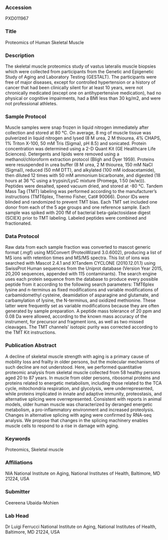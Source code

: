 ### Accession
PXD011967

### Title
Proteomics of Human Skeletal Muscle

### Description
The skeletal muscle proteomics study of vastus lateralis muscle biopsies which were collected from participants from the Genetic and Epigenetic Study of Aging and Laboratory Testing (GESTALT). The participants were free of major diseases, except for controlled hypertension or a history of cancer that had been clinically silent for at least 10 years, were not chronically medicated (except one on antihypertensive medication), had no physical or cognitive impairments, had a BMI less than 30 kg/m2, and were not professional athletes.

### Sample Protocol
Muscle samples were snap frozen in liquid nitrogen immediately after collection and stored at 80 °C. On average, 8 mg of muscle tissue was pulverized in liquid nitrogen and lysed (8 M urea, 2 M thiourea, 4% CHAPS, 1% Triton X-100, 50 mM Tris (Sigma), pH 8.5) and sonicated. Protein concentration was determined using a 2-D Quant Kit (GE Healthcare Life Sciences). Detergents and lipids were removed using a methanol/chloroform extraction protocol (Bligh and Dyer 1959). Proteins were resuspended in urea buffer (8 M urea, 2 M thiourea, 150 mM NaCl (Sigma)), reduced (50 mM DTT), and alkylated (100 mM iodoacetamide), then diluted 12 times with 50 mM ammonium bicarbonate, and digested (18 hours at 36 °C using a trypsin/LysC mixture (Promega, 1:50 (w/w))). Peptides were desalted, speed vacuum dried, and stored at -80 °C. Tandem Mass Tag (TMT) labeling was performed according to the manufacturer’s instructions (TMT6plex, Thermo Fisher, Cat# 90066). Donor IDs were blinded and randomized to prevent TMT bias. Each TMT set included one donor from each of the 5 age groups and one reference sample. Each sample was spiked with 200 fM of bacterial beta-galactosidase digest (SCIEX) prior to TMT labeling. Labeled peptides were combined and fractionated.

### Data Protocol
Raw data from each sample fraction was converted to mascot generic format (.mgf) using MSConvert (ProteoWizard 3.0.6002), producing a list of MS ions with retention times and MS/MS spectra. This list of ions was searched with Mascot 2.4.1 and X!Tandem CYCLONE (2010.12.01.1) using SwissProt Human sequences from the Uniprot database (Version Year 2015, 20,200 sequences, appended with 115 contaminants). The search engine uses each protein sequence from the database to produce every possible peptide from it according to the following search parameters: TMT6plex lysine and n-terminus as fixed modifications and variable modifications of carbamidomethyl cysteine, deamidation of asparagine and glutamate, and carbamylation of lysine, the N-terminus, and oxidized methionine. These latter were frequently set as variable modifications because they are often generated by sample preparation. A peptide mass tolerance of 20 ppm and 0.08 Da were allowed, according to the known mass accuracy of the instrument, for precursor and fragment ions, as well as two missed cleavages. The TMT channels’ isotopic purity was corrected according to the TMT Kit instructions.

### Publication Abstract
A decline of skeletal muscle strength with aging is a primary cause of mobility loss and frailty in older persons, but the molecular mechanisms of such decline are not understood. Here, we performed quantitative proteomic analysis from skeletal muscle collected from 58 healthy persons aged 20 to 87 years. In muscle from older persons, ribosomal proteins and proteins related to energetic metabolism, including those related to the TCA cycle, mitochondria respiration, and glycolysis, were underrepresented, while proteins implicated in innate and adaptive immunity, proteostasis, and alternative splicing were overrepresented. Consistent with reports in animal models, older human muscle was characterized by deranged energetic metabolism, a pro-inflammatory environment and increased proteolysis. Changes in alternative splicing with aging were confirmed by RNA-seq analysis. We propose that changes in the splicing machinery enables muscle cells to respond to a rise in damage with aging.

### Keywords
Proteomics, Skeletal muscle

### Affiliations
NIA
National Institute on Aging, National Institutes of Health, Baltimore, MD 21224, USA

### Submitter
Ceereena Ubaida-Mohien

### Lab Head
Dr Luigi Ferrucci
National Institute on Aging, National Institutes of Health, Baltimore, MD 21224, USA


